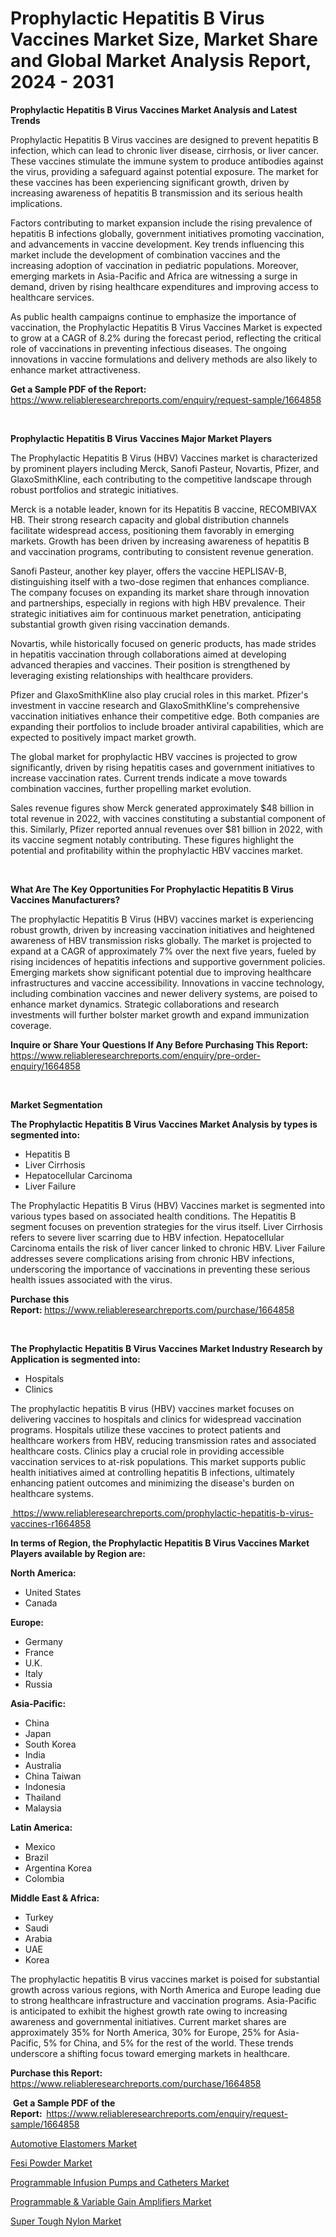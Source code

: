 <p><h1>Prophylactic Hepatitis B Virus Vaccines Market Size, Market Share and Global Market Analysis Report, 2024 - 2031</h1></p><p><strong>Prophylactic Hepatitis B Virus Vaccines Market Analysis and Latest Trends</strong></p>
<p><p>Prophylactic Hepatitis B Virus vaccines are designed to prevent hepatitis B infection, which can lead to chronic liver disease, cirrhosis, or liver cancer. These vaccines stimulate the immune system to produce antibodies against the virus, providing a safeguard against potential exposure. The market for these vaccines has been experiencing significant growth, driven by increasing awareness of hepatitis B transmission and its serious health implications.</p><p>Factors contributing to market expansion include the rising prevalence of hepatitis B infections globally, government initiatives promoting vaccination, and advancements in vaccine development. Key trends influencing this market include the development of combination vaccines and the increasing adoption of vaccination in pediatric populations. Moreover, emerging markets in Asia-Pacific and Africa are witnessing a surge in demand, driven by rising healthcare expenditures and improving access to healthcare services.</p><p>As public health campaigns continue to emphasize the importance of vaccination, the Prophylactic Hepatitis B Virus Vaccines Market is expected to grow at a CAGR of 8.2% during the forecast period, reflecting the critical role of vaccinations in preventing infectious diseases. The ongoing innovations in vaccine formulations and delivery methods are also likely to enhance market attractiveness.</p></p>
<p><strong>Get a Sample PDF of the Report:&nbsp;</strong> <a href="https://www.reliableresearchreports.com/enquiry/request-sample/1664858?utm_campaign=37&utm_medium=2&utm_source=Github&utm_content=ia&utm_term=09122024&utm_id=prophylactic-hepatitis-b-virus-vaccines">https://www.reliableresearchreports.com/enquiry/request-sample/1664858</a></p>
<p>&nbsp;</p>
<p><strong>Prophylactic Hepatitis B Virus Vaccines Major Market Players</strong></p>
<p><p>The Prophylactic Hepatitis B Virus (HBV) Vaccines market is characterized by prominent players including Merck, Sanofi Pasteur, Novartis, Pfizer, and GlaxoSmithKline, each contributing to the competitive landscape through robust portfolios and strategic initiatives.</p><p>Merck is a notable leader, known for its Hepatitis B vaccine, RECOMBIVAX HB. Their strong research capacity and global distribution channels facilitate widespread access, positioning them favorably in emerging markets. Growth has been driven by increasing awareness of hepatitis B and vaccination programs, contributing to consistent revenue generation.</p><p>Sanofi Pasteur, another key player, offers the vaccine HEPLISAV-B, distinguishing itself with a two-dose regimen that enhances compliance. The company focuses on expanding its market share through innovation and partnerships, especially in regions with high HBV prevalence. Their strategic initiatives aim for continuous market penetration, anticipating substantial growth given rising vaccination demands.</p><p>Novartis, while historically focused on generic products, has made strides in hepatitis vaccination through collaborations aimed at developing advanced therapies and vaccines. Their position is strengthened by leveraging existing relationships with healthcare providers.</p><p>Pfizer and GlaxoSmithKline also play crucial roles in this market. Pfizer's investment in vaccine research and GlaxoSmithKline's comprehensive vaccination initiatives enhance their competitive edge. Both companies are expanding their portfolios to include broader antiviral capabilities, which are expected to positively impact market growth.</p><p>The global market for prophylactic HBV vaccines is projected to grow significantly, driven by rising hepatitis cases and government initiatives to increase vaccination rates. Current trends indicate a move towards combination vaccines, further propelling market evolution.</p><p>Sales revenue figures show Merck generated approximately $48 billion in total revenue in 2022, with vaccines constituting a substantial component of this. Similarly, Pfizer reported annual revenues over $81 billion in 2022, with its vaccine segment notably contributing. These figures highlight the potential and profitability within the prophylactic HBV vaccines market.</p></p>
<p>&nbsp;</p>
<p><strong>What Are The Key Opportunities For Prophylactic Hepatitis B Virus Vaccines Manufacturers?</strong></p>
<p><p>The prophylactic Hepatitis B Virus (HBV) vaccines market is experiencing robust growth, driven by increasing vaccination initiatives and heightened awareness of HBV transmission risks globally. The market is projected to expand at a CAGR of approximately 7% over the next five years, fueled by rising incidences of hepatitis infections and supportive government policies. Emerging markets show significant potential due to improving healthcare infrastructures and vaccine accessibility. Innovations in vaccine technology, including combination vaccines and newer delivery systems, are poised to enhance market dynamics. Strategic collaborations and research investments will further bolster market growth and expand immunization coverage.</p></p>
<p><strong>Inquire or Share Your Questions If Any Before Purchasing This Report:</strong> <a href="https://www.reliableresearchreports.com/enquiry/pre-order-enquiry/1664858?utm_campaign=37&utm_medium=2&utm_source=Github&utm_content=ia&utm_term=09122024&utm_id=prophylactic-hepatitis-b-virus-vaccines">https://www.reliableresearchreports.com/enquiry/pre-order-enquiry/1664858</a></p>
<p>&nbsp;</p>
<p><strong>Market Segmentation</strong></p>
<p><strong>The Prophylactic Hepatitis B Virus Vaccines Market Analysis by types is segmented into:</strong></p>
<p><ul><li>Hepatitis B</li><li>Liver Cirrhosis</li><li>Hepatocellular Carcinoma</li><li>Liver Failure</li></ul></p>
<p><p>The Prophylactic Hepatitis B Virus (HBV) Vaccines market is segmented into various types based on associated health conditions. The Hepatitis B segment focuses on prevention strategies for the virus itself. Liver Cirrhosis refers to severe liver scarring due to HBV infection. Hepatocellular Carcinoma entails the risk of liver cancer linked to chronic HBV. Liver Failure addresses severe complications arising from chronic HBV infections, underscoring the importance of vaccinations in preventing these serious health issues associated with the virus.</p></p>
<p><strong>Purchase this Report:&nbsp;</strong><a href="https://www.reliableresearchreports.com/purchase/1664858?utm_campaign=37&utm_medium=2&utm_source=Github&utm_content=ia&utm_term=09122024&utm_id=prophylactic-hepatitis-b-virus-vaccines">https://www.reliableresearchreports.com/purchase/1664858</a></p>
<p>&nbsp;</p>
<p><strong>The Prophylactic Hepatitis B Virus Vaccines Market Industry Research by Application is segmented into:</strong></p>
<p><ul><li>Hospitals</li><li>Clinics</li></ul></p>
<p><p>The prophylactic hepatitis B virus (HBV) vaccines market focuses on delivering vaccines to hospitals and clinics for widespread vaccination programs. Hospitals utilize these vaccines to protect patients and healthcare workers from HBV, reducing transmission rates and associated healthcare costs. Clinics play a crucial role in providing accessible vaccination services to at-risk populations. This market supports public health initiatives aimed at controlling hepatitis B infections, ultimately enhancing patient outcomes and minimizing the disease's burden on healthcare systems.</p></p>
<p><a href="https://www.reliableresearchreports.com/prophylactic-hepatitis-b-virus-vaccines-r1664858?utm_campaign=37&utm_medium=2&utm_source=Github&utm_content=ia&utm_term=09122024&utm_id=prophylactic-hepatitis-b-virus-vaccines">&nbsp;https://www.reliableresearchreports.com/prophylactic-hepatitis-b-virus-vaccines-r1664858</a></p>
<p><strong>In terms of Region, the Prophylactic Hepatitis B Virus Vaccines Market Players available by Region are:</strong></p>
<p>
    <p> <strong> North America: </strong>
        <ul>
            <li>United States</li>
            <li>Canada</li>
        </ul>
        </p> 
    <p> <strong> Europe: </strong>
        <ul>
            <li>Germany</li>
            <li>France</li>
            <li>U.K.</li>
            <li>Italy</li>
            <li>Russia</li>
        </ul>
        </p> 
    <p> <strong> Asia-Pacific: </strong>
        <ul>
            <li>China</li>
            <li>Japan</li>
            <li>South Korea</li>
            <li>India</li>
            <li>Australia</li>
            <li>China Taiwan</li>
            <li>Indonesia</li>
            <li>Thailand</li>
            <li>Malaysia</li>
        </ul>
        </p> 
    <p> <strong> Latin America: </strong>
        <ul>
            <li>Mexico</li>
            <li>Brazil</li>
            <li>Argentina Korea</li>
            <li>Colombia</li>
        </ul>
        </p> 
    <p> <strong> Middle East & Africa: </strong>
        <ul>
            <li>Turkey</li>
            <li>Saudi</li>
            <li>Arabia</li>
            <li>UAE</li>
            <li>Korea</li>
        </ul>
    </p>
    </p>
<p><p>The prophylactic hepatitis B virus vaccines market is poised for substantial growth across various regions, with North America and Europe leading due to strong healthcare infrastructure and vaccination programs. Asia-Pacific is anticipated to exhibit the highest growth rate owing to increasing awareness and governmental initiatives. Current market shares are approximately 35% for North America, 30% for Europe, 25% for Asia-Pacific, 5% for China, and 5% for the rest of the world. These trends underscore a shifting focus toward emerging markets in healthcare.</p></p>
<p><strong>Purchase this Report: </strong><a href="https://www.reliableresearchreports.com/purchase/1664858?utm_campaign=37&utm_medium=2&utm_source=Github&utm_content=ia&utm_term=09122024&utm_id=prophylactic-hepatitis-b-virus-vaccines">https://www.reliableresearchreports.com/purchase/1664858</a></p>
<p>&nbsp;<strong>Get a Sample PDF of the Report:&nbsp;&nbsp;</strong><a href="https://www.reliableresearchreports.com/enquiry/request-sample/1664858?utm_campaign=37&utm_medium=2&utm_source=Github&utm_content=ia&utm_term=09122024&utm_id=prophylactic-hepatitis-b-virus-vaccines">https://www.reliableresearchreports.com/enquiry/request-sample/1664858</a></p>
<p><strong></strong></p>
<p><p><a href="https://www.linkedin.com/pulse/automotive-elastomers-market-evolution-46-cagr-key-trends-watch-lownc?utm_campaign=37&utm_medium=2&utm_source=Github&utm_content=ia&utm_term=09122024&utm_id=prophylactic-hepatitis-b-virus-vaccines">Automotive Elastomers Market</a></p><p><a href="https://www.linkedin.com/pulse/fesi-powder-market-trends-historical-forecast-growth-cagr-uuyxc?utm_campaign=37&utm_medium=2&utm_source=Github&utm_content=ia&utm_term=09122024&utm_id=prophylactic-hepatitis-b-virus-vaccines">Fesi Powder Market</a></p><p><a href="https://github.com/wwwkeltoum/Market-Research-Report-List-5/blob/main/programmable-infusion-pumps-and-catheters-market.md?utm_campaign=37&utm_medium=2&utm_source=Github&utm_content=ia&utm_term=09122024&utm_id=prophylactic-hepatitis-b-virus-vaccines">Programmable Infusion Pumps and Catheters Market</a></p><p><a href="https://github.com/luisem4tmccuan/Market-Research-Report-List-1/blob/main/programmable-variable-gain-amplifiers-market.md?utm_campaign=37&utm_medium=2&utm_source=Github&utm_content=ia&utm_term=09122024&utm_id=prophylactic-hepatitis-b-virus-vaccines">Programmable & Variable Gain Amplifiers Market</a></p><p><a href="https://www.linkedin.com/pulse/super-tough-nylon-market-trends-insights-type-application-analysis-t1efc?utm_campaign=37&utm_medium=2&utm_source=Github&utm_content=ia&utm_term=09122024&utm_id=prophylactic-hepatitis-b-virus-vaccines">Super Tough Nylon Market</a></p></p>